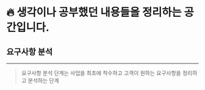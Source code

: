 # 🔥 생각이나 공부했던 내용들을 정리하는 공간입니다.

## 요구사항 분석
---
> 요구사항 분석 단계는 사업을 최초에 착수하고 고객이 원하는 요구사항을 정리하고 분석하는 단계


